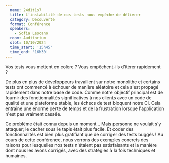 ```yaml
---
  name: 24d1t1s7
  title: L'instabilité de nos tests nous empêche de délivrer
  category: Découverte
  format: Conférence
  speakers: 
    - Sofia Lescano
  room: Auditorium
  slot: 10/10/2024
  time_start: '15h45'
  time_end: '16h30'
---
```

Vos tests vous mettent en colère ? Vous empêchent-ils d'itérer rapidement ?

De plus en plus de développeurs travaillent sur notre monolithe et certains tests ont commencé à échouer de manière aléatoire et cela s'est propagé rapidement dans notre base de code. Comme notre objectif principal est de fournir des fonctionnalités significatives à nos clients avec un code de qualité et une plateforme stable, les échecs de test bloquent notre CI. Cela entraîne une énorme perte de temps et de la frustration lorsque l'application n'est pas vraiment cassée.

Ce problème était connu depuis un moment… Mais personne ne voulait s'y attaquer; le cacher sous le tapis était plus facile. Et coder des fonctionnalités est bien plus gratifiant que de corriger des tests buggés ! Au cours de cette conférence, nous verrons des exemples concrets des raisons pour lesquelles nos tests n'étaient pas satisfaisants et la manière dont nous les avons corrigés, avec des stratégies à la fois techniques et humaines.
